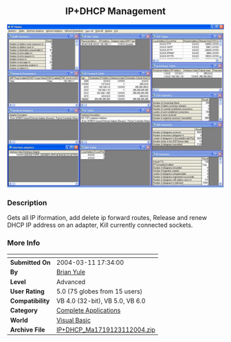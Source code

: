 ﻿<div align="center">

## IP\+DHCP Management

<img src="PIC20043111758471155.JPG">
</div>

### Description

Gets all IP iformation, add delete ip forward routes, Release and renew DHCP IP address on an adapter, Kill currently connected sockets.
 
### More Info
 


<span>             |<span>
---                |---
**Submitted On**   |2004-03-11 17:34:00
**By**             |[Brian Yule](https://github.com/Planet-Source-Code/PSCIndex/blob/master/ByAuthor/brian-yule.md)
**Level**          |Advanced
**User Rating**    |5.0 (75 globes from 15 users)
**Compatibility**  |VB 4\.0 \(32\-bit\), VB 5\.0, VB 6\.0
**Category**       |[Complete Applications](https://github.com/Planet-Source-Code/PSCIndex/blob/master/ByCategory/complete-applications__1-27.md)
**World**          |[Visual Basic](https://github.com/Planet-Source-Code/PSCIndex/blob/master/ByWorld/visual-basic.md)
**Archive File**   |[IP\+DHCP\_Ma1719123112004\.zip](https://github.com/Planet-Source-Code/brian-yule-ip-dhcp-management__1-52316/archive/master.zip)








